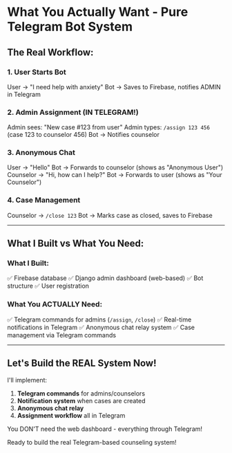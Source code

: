 # What You Actually Want - Pure Telegram Bot System

## The Real Workflow:

### 1. User Starts Bot
User → "I need help with anxiety" 
Bot → Saves to Firebase, notifies ADMIN in Telegram

### 2. Admin Assignment (IN TELEGRAM!)
Admin sees: "New case #123 from user"
Admin types: `/assign 123 456` (case 123 to counselor 456)
Bot → Notifies counselor

### 3. Anonymous Chat
User → "Hello"
Bot → Forwards to counselor (shows as "Anonymous User")
Counselor → "Hi, how can I help?"
Bot → Forwards to user (shows as "Your Counselor")

### 4. Case Management
Counselor → `/close 123` 
Bot → Marks case as closed, saves to Firebase

---

## What I Built vs What You Need:

### What I Built:
✅ Firebase database
✅ Django admin dashboard (web-based)
✅ Bot structure
✅ User registration

### What You ACTUALLY Need:
✅ Telegram commands for admins (`/assign`, `/close`)
✅ Real-time notifications in Telegram
✅ Anonymous chat relay system
✅ Case management via Telegram commands

---

## Let's Build the REAL System Now!

I'll implement:
1. **Telegram commands** for admins/counselors
2. **Notification system** when cases are created
3. **Anonymous chat relay**
4. **Assignment workflow** all in Telegram

You DON'T need the web dashboard - everything through Telegram!

Ready to build the real Telegram-based counseling system!

